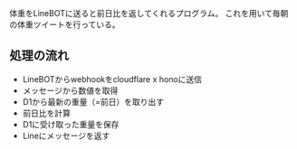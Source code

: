 体重をLineBOTに送ると前日比を返してくれるプログラム。
これを用いて毎朝の体重ツイートを行っている。

## 処理の流れ
- LineBOTからwebhookをcloudflare x honoに送信
- メッセージから数値を取得
- D1から最新の重量（=前日）を取り出す
- 前日比を計算
- D1に受け取った重量を保存
- Lineにメッセージを返す


